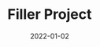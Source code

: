 ---
title: 'Filler Project'
date: '2022-01-02'
tags: ['filler']
description: 'Some filler description here.'
featured: false
---
